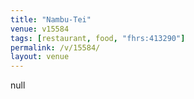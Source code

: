 ```yaml
---
title: "Nambu-Tei"
venue: v15584
tags: [restaurant, food, "fhrs:413290"]
permalink: /v/15584/
layout: venue
---
```

null